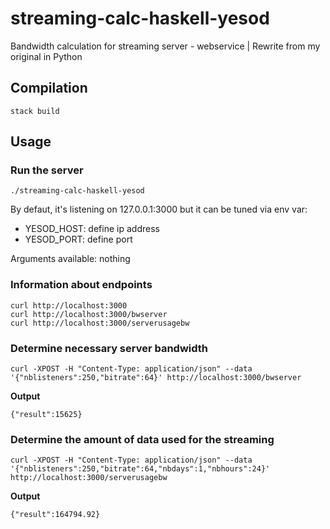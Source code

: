 # streaming-calc-haskell-yesod

Bandwidth calculation for streaming server - webservice | Rewrite from my original in Python

## Compilation

    stack build

## Usage

### Run the server

	./streaming-calc-haskell-yesod

By defaut, it's listening on 127.0.0.1:3000 but it can be tuned via env var:

- YESOD_HOST: define ip address
- YESOD_PORT: define port

Arguments available: nothing


### Information about endpoints

	curl http://localhost:3000
	curl http://localhost:3000/bwserver
	curl http://localhost:3000/serverusagebw

### Determine necessary server bandwidth

    curl -XPOST -H "Content-Type: application/json" --data '{"nblisteners":250,"bitrate":64}' http://localhost:3000/bwserver

**Output**

    {"result":15625}

### Determine the amount of data used for the streaming

    curl -XPOST -H "Content-Type: application/json" --data '{"nblisteners":250,"bitrate":64,"nbdays":1,"nbhours":24}' http://localhost:3000/serverusagebw

**Output**

    {"result":164794.92}
